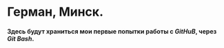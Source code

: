 # Герман, Минск.
#### Здесь будут храниться мои первые попытки работы с ***GitHuB***, через ***Git Bash***.
